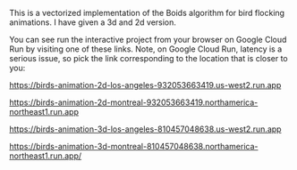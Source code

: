 This is a vectorized implementation of the Boids algorithm for bird flocking animations.  I have given a 3d and 2d version. 

You can see run the interactive project from your browser on Google Cloud Run by visiting one of these links.  Note, on Google Cloud Run, latency is a serious issue, so pick the link corresponding to the location that is closer to you:

https://birds-animation-2d-los-angeles-932053663419.us-west2.run.app

https://birds-animation-2d-montreal-932053663419.northamerica-northeast1.run.app

https://birds-animation-3d-los-angeles-810457048638.us-west2.run.app

https://birds-animation-3d-montreal-810457048638.northamerica-northeast1.run.app/
